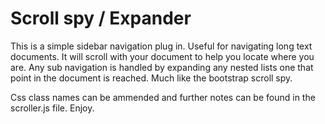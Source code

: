 # Scroll spy / Expander

This is a simple sidebar navigation plug in. Useful for navigating long text documents. It will scroll with your document to help you locate where you are. Any sub navigation is handled by expanding any nested lists one that point in the document is reached. Much like the bootstrap scroll spy.

Css class names can be ammended and further notes can be found in the scroller.js file.  Enjoy.